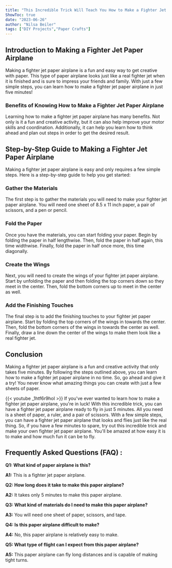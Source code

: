 ```yaml
---
title: "This Incredible Trick Will Teach You How to Make a Fighter Jet Paper Airplane in Just 5 Minutes!"
ShowToc: true 
date: "2023-06-26"
author: "Nilsa Beiler" 
tags: ["DIY Projects","Paper Crafts"]
---
```

## Introduction to Making a Fighter Jet Paper Airplane

Making a fighter jet paper airplane is a fun and easy way to get creative with paper. This type of paper airplane looks just like a real fighter jet when it is finished and is sure to impress your friends and family. With just a few simple steps, you can learn how to make a fighter jet paper airplane in just five minutes! 

### Benefits of Knowing How to Make a Fighter Jet Paper Airplane

Learning how to make a fighter jet paper airplane has many benefits. Not only is it a fun and creative activity, but it can also help improve your motor skills and coordination. Additionally, it can help you learn how to think ahead and plan out steps in order to get the desired result. 

## Step-by-Step Guide to Making a Fighter Jet Paper Airplane

Making a fighter jet paper airplane is easy and only requires a few simple steps. Here is a step-by-step guide to help you get started: 

### Gather the Materials

The first step is to gather the materials you will need to make your fighter jet paper airplane. You will need one sheet of 8.5 x 11 inch paper, a pair of scissors, and a pen or pencil. 

### Fold the Paper

Once you have the materials, you can start folding your paper. Begin by folding the paper in half lengthwise. Then, fold the paper in half again, this time widthwise. Finally, fold the paper in half once more, this time diagonally. 

### Create the Wings

Next, you will need to create the wings of your fighter jet paper airplane. Start by unfolding the paper and then folding the top corners down so they meet in the center. Then, fold the bottom corners up to meet in the center as well. 

### Add the Finishing Touches

The final step is to add the finishing touches to your fighter jet paper airplane. Start by folding the top corners of the wings in towards the center. Then, fold the bottom corners of the wings in towards the center as well. Finally, draw a line down the center of the wings to make them look like a real fighter jet. 

## Conclusion

Making a fighter jet paper airplane is a fun and creative activity that only takes five minutes. By following the steps outlined above, you can learn how to make a fighter jet paper airplane in no time. So, go ahead and give it a try! You never know what amazing things you can create with just a few sheets of paper.

{{< youtube _1htf6r9hoI >}} 
If you've ever wanted to learn how to make a fighter jet paper airplane, you're in luck! With this incredible trick, you can have a fighter jet paper airplane ready to fly in just 5 minutes. All you need is a sheet of paper, a ruler, and a pair of scissors. With a few simple steps, you can have a fighter jet paper airplane that looks and flies just like the real thing. So, if you have a few minutes to spare, try out this incredible trick and make your own fighter jet paper airplane. You'll be amazed at how easy it is to make and how much fun it can be to fly.

## Frequently Asked Questions (FAQ) :
**Q1: What kind of paper airplane is this?**

**A1:** This is a fighter jet paper airplane.

**Q2: How long does it take to make this paper airplane?**

**A2:** It takes only 5 minutes to make this paper airplane.

**Q3: What kind of materials do I need to make this paper airplane?**

**A3:** You will need one sheet of paper, scissors, and tape.

**Q4: Is this paper airplane difficult to make?**

**A4:** No, this paper airplane is relatively easy to make.

**Q5: What type of flight can I expect from this paper airplane?**

**A5:** This paper airplane can fly long distances and is capable of making tight turns.





